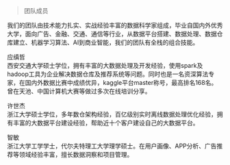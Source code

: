 > 团队成员

我们的团队由技术能力扎实、实战经验丰富的数据科学家组成，毕业自国内外优秀大学，面向广告、金融、交通、通信等行业，从数据平台搭建、数据处理、数据仓库建立、机器学习算法、AI到商业智能，我们的团队有全栈的组合技能。

应缜哲  
西安交通大学硕士学位，拥有丰富的大数据处理及开发经验，使用spark及hadoop工具为企业解决数据仓库及推荐系统等问题。同时也是一名资深算法专家，在国内外数据比赛中成绩优异，kaggle平台master称号，最高排名168名。曾在天池、中国计算机大赛等做过多次在线培训分享。

许世杰  
浙江大学硕士学位，多年数仓架构经验，百亿级别实时离线数据处理优化经验，拥有丰富的大数据平台建设经验，帮助近十个客户建设自己的大数据平台。

智敏   
浙江大学工学学士，代尔夫特理工大学理学硕士。在用户画像、APP分析、广告推荐等领域经验丰富，擅长数据洞察和项目管理。




